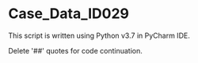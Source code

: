 # Case_Data_ID029

This script is written using Python v3.7 in PyCharm IDE.

Delete '##' quotes for code continuation.

